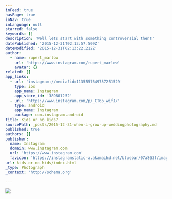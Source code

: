 ```yaml
---
inFeed: true
hasPage: true
inNav: true
inLanguage: null
starred: false
keywords: []
description: 'Well lets start with something controversial then!'
datePublished: '2015-12-31T02:13:57.509Z'
dateModified: '2015-12-31T02:13:22.212Z'
author:
  - name: rupert_marlow
    url: 'https://www.instagram.com/rupert_marlow'
    avatar: {}
related: []
app_links:
  - url: 'instagram://media?id=1135557649757251529'
    type: ios
    app_name: Instagram
    app_store_id: '389801252'
  - url: 'https://www.instagram.com/p/_CT6p_wifJ/'
    type: android
    app_name: Instagram
    package: com.instagram.android
title: Kids or no kids?
sourcePath: _posts/2015-12-31-when-i-grow-up-weddingphotography.md
published: true
authors: []
publisher:
  name: Instagram
  domain: www.instagram.com
  url: 'https://www.instagram.com'
  favicon: 'https://instagramstatic-a.akamaihd.net/bluebar/07a863f/images/ico/favicon.ico'
url: kids-or-no-kids/index.html
_type: Photograph
_context: 'http://schema.org'

---
```

![](https://scontent.cdninstagram.com/hphotos-xpt1/t51.2885-15/s640x640/sh0.08/e35/12362278_1952223201669844_1874484554_n.jpg)